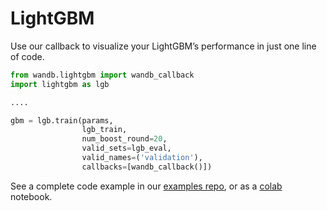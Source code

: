 # LightGBM

Use our callback to visualize your LightGBM’s performance in just one line of code.

```python
from wandb.lightgbm import wandb_callback
import lightgbm as lgb

....

gbm = lgb.train(params,
                lgb_train,
                num_boost_round=20,
                valid_sets=lgb_eval,
                valid_names=('validation'),
                callbacks=[wandb_callback()])
```

See a complete code example in our [examples repo](https://github.com/wandb/examples/tree/master/lightgbm-regression), or as a [colab](https://colab.research.google.com/drive/1R6_vcVM90Ephyu0HDFlPAZa0SgEC_3bE) notebook.

